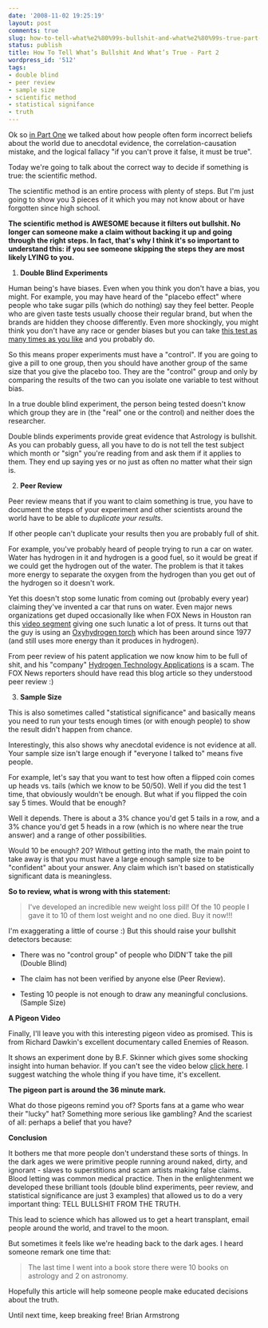 ```yaml
---
date: '2008-11-02 19:25:19'
layout: post
comments: true
slug: how-to-tell-what%e2%80%99s-bullshit-and-what%e2%80%99s-true-part-2
status: publish
title: How To Tell What’s Bullshit And What’s True - Part 2
wordpress_id: '512'
tags:
- double blind
- peer review
- sample size
- scientific method
- statistical signifance
- truth
---
```


Ok so [in Part One](http://brianarmstrong.org/posts/how-to-tell-whats-bullshit-and-whats-true-part-1/) we talked about how people often form incorrect beliefs about the world due to anecdotal evidence, the correlation-causation mistake, and the logical fallacy "if you can't prove it false, it must be true".

Today we're going to talk about the correct way to decide if something is true: the scientific method.

The scientific method is an entire process with plenty of steps.  But I'm just going to show you 3 pieces of it which you may not know about or have forgotten since high school.

**The scientific method is AWESOME because it filters out bullshit.  No longer can someone make a claim without backing it up and going through the right steps.  In fact, that's why I think it's so important to understand this: if you see someone skipping the steps they are most likely LYING to you.**




	
  1. **Double Blind Experiments**

Human being's have biases.  Even when you think you don't have a bias, you might.  For example, you may have heard of the "placebo effect" where people who take sugar pills (which do nothing) say they feel better.  People who are given taste tests usually choose their regular brand, but when the brands are hidden they choose differently.  Even more shockingly, you might think you don't have any race or gender biases but you can take [this test as many times as you like](http://www.understandingprejudice.org/iat/index2.htm) and you probably do.

So this means proper experiments must have a "control".  If you are going to give a pill to one group, then you should have another group of the same size that you give the placebo too.  They are the "control" group and only by comparing the results of the two can you isolate one variable to test without bias.

In a true double blind experiment, the person being tested doesn't know which group they are in (the "real" one or the control) and neither does the researcher.

Double blinds experiments provide great evidence that Astrology is bullshit.  As you can probably guess, all you have to do is not tell the test subject which month or "sign" you're reading from and ask them if it applies to them.  They end up saying yes or no just as often no matter what their sign is.



	
  2. **Peer Review**

Peer review means that if you want to claim something is true, you have to document the steps of your experiment and other scientists around the world have to be able to _duplicate your results_.

If other people can't duplicate your results then you are probably full of shit.

For example, you've probably heard of people trying to run a car on water.  Water has hydrogen in it and hydrogen is a good fuel, so it would be great if we could get the hydrogen out of the water.  The problem is that it takes more energy to separate the oxygen from the hydrogen than you get out of the hydrogen so it doesn't work.

Yet this doesn't stop some lunatic from coming out (probably every year) claiming they've invented a car that runs on water.  Even major news organizations get duped occasionally like when FOX News in Houston ran this [video segment](http://www.youtube.com/watch?v=6Rb_rDkwGnU) giving one such lunatic a lot of press.  It turns out that the guy is using an [Oxyhydrogen torch](http://en.wikipedia.org/wiki/Oxyhydrogen) which has been around since 1977 (and still uses more energy than it produces in hydrogen).

From peer review of his patent application we now know him to be full of shit, and his "company" [Hydrogen Technology Applications](http://hytechapps.com/) is a scam.  The FOX News reporters should have read this blog article so they understood peer review :)



	
  3. **Sample Size**

This is also sometimes called "statistical significance" and basically means you need to run your tests enough times (or with enough people) to show the result didn't happen from chance.

Interestingly, this also shows why anecdotal evidence is not evidence at all.  Your sample size isn't large enough if "everyone I talked to" means five people.

For example, let's say that you want to test how often a flipped coin comes up heads vs. tails (which we know to be 50/50).  Well if you did the test 1 time, that obviously wouldn't be enough.  But what if you flipped the coin say 5 times.  Would that be enough?

Well it depends.  There is about a 3% chance you'd get 5 tails in a row, and a 3% chance you'd get 5 heads in a row (which is no where near the true answer) and a range of other possibilities.

Would 10 be enough?  20?  Without getting into the math, the main point to take away is that you must have a large enough sample size to be "confident" about your answer.  Any claim which isn't based on statistically significant data is meaningless.




**So to review, what is wrong with this statement:**



> I've developed an incredible new weight loss pill!  Of the 10 people I gave it to 10 of them lost weight and no one died.  Buy it now!!!



I'm exaggerating a little of course :)  But this should raise your bullshit detectors because:



	
  * There was no "control group" of people who DIDN'T take the pill (Double Blind)

	
  * The claim has not been verified by anyone else (Peer Review).

	
  * Testing 10 people is not enough to draw any meaningful conclusions. (Sample Size)



**A Pigeon Video**

Finally, I'll leave you with this interesting pigeon video as promised.  This is from Richard Dawkin's excellent documentary called Enemies of Reason.

It shows an experiment done by B.F. Skinner which gives some shocking insight into human behavior.  If you can't see the video below [click here](http://video.google.com/videoplay?docid=-7218293233140975017#35m54s).  I suggest watching the whole thing if you have time, it's excellent.

**The pigeon part is around the 36 minute mark.**



What do those pigeons remind you of?  Sports fans at a game who wear their "lucky" hat?  Something more serious like gambling?  And the scariest of all: perhaps a belief that you have?

**Conclusion**

It bothers me that more people don't understand these sorts of things.  In the dark ages we were primitive people running around naked, dirty, and ignorant - slaves to superstitions and scam artists making false claims.  Blood letting was common medical practice.  Then in the enlightenment we developed these brilliant tools (double blind experiments, peer review, and statistical significance are just 3 examples) that allowed us to do a very important thing: TELL BULLSHIT FROM THE TRUTH.

This lead to science which has allowed us to get a heart transplant, email people around the world, and travel to the moon.

But sometimes it feels like we're heading back to the dark ages.  I heard someone remark one time that:


> The last time I went into a book store there were 10 books on astrology and 2 on astronomy.



Hopefully this article will help someone people make educated decisions about the truth.

Until next time, keep breaking free!
Brian Armstrong
